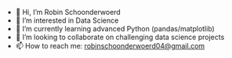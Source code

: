 - 👋 Hi, I’m Robin Schoonderwoerd
- 👀 I’m interested in Data Science
- 🌱 I’m currently learning advanced Python (pandas/matplotlib)
- 💞️ I’m looking to collaborate on challenging data science projects
- 📫 How to reach me: robinschoonderwoerd04@gmail.com

<!---
robin-schoonderwoerd/robin-schoonderwoerd is a ✨ special ✨ repository because its `README.md` (this file) appears on your GitHub profile.
You can click the Preview link to take a look at your changes.
--->
